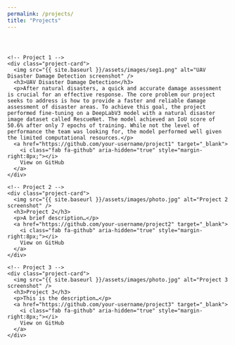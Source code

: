 ```yaml
---
permalink: /projects/
title: "Projects"
---
```


<!-- page-specific tweaks – no background here -->
<style>
  /* === Projects Grid (vertical stack with spacing) === */
  .projects-grid {
    display: grid;
    grid-template-columns: 1fr;
    row-gap: 40px;   /* ↑ space between each project card */
    margin: 40px auto; /* optional top/bottom margin, center grid */
    max-width: 800px;
  }

  /* === Individual Project Cards (frosted-glass look) === */
  .project-card {
    background: rgba(0, 0, 0, 0.5);       /* semi-transparent dark */
    backdrop-filter: blur(8px);           /* blur behind the card */
    border: 1px solid rgba(255, 255, 255, 0.5);
    border-radius: 12px;
    padding: 40px;
    color: #fff;
  }

  .project-card img {
    width: 100%;
    max-width: 400px;
    height: auto;
    border-radius: 8px;
    margin-bottom: 15px;
    display: inline-block;
  }

  .project-card h3 {
    margin-top: 0;
    margin-bottom: 16px;  /* ↑ add space between title and paragraph */
  }

  .project-card p {
    line-height: 1.5;
  }

  .project-card a {
    display: inline-block;
    margin-top: 15px;
    padding: 8px 16px;
    text-decoration: none;
    color: #fff;
    border: 1px solid #fff;
    border-radius: 8px;
  }
</style>

<div class="projects-page">
  <div class="projects-grid">

    <!-- Project 1 -->
    <div class="project-card">
      <img src="{{ site.baseurl }}/assets/images/seg1.png" alt="UAV Disaster Damage Detection screenshot" />
      <h3>UAV Disaster Damage Detection</h3>
      <p>After natural disasters, a quick and accurate damage assessment is crucial for an effective response. The core problem our project seeks to address is how to provide a faster and reliable damage assessment of disaster areas. To achieve this goal, the project performed fine-tuning on a DeepLabV3 model with a natural disaster image dataset called RescueNet. The model achieved an IoU score of 50.6% after only 7 epochs of training. While not the level of performance the team was looking for, the model performed well given the limited computational resources.</p>
      <a href="https://github.com/your-username/project1" target="_blank">
        <i class="fab fa-github" aria-hidden="true" style="margin-right:8px;"></i>
        View on GitHub
      </a>
    </div>

    <!-- Project 2 -->
    <div class="project-card">
      <img src="{{ site.baseurl }}/assets/images/photo.jpg" alt="Project 2 screenshot" />
      <h3>Project 2</h3>
      <p>A brief description…</p>
      <a href="https://github.com/your-username/project2" target="_blank">
        <i class="fab fa-github" aria-hidden="true" style="margin-right:8px;"></i>
        View on GitHub
      </a>
    </div>

    <!-- Project 3 -->
    <div class="project-card">
      <img src="{{ site.baseurl }}/assets/images/photo.jpg" alt="Project 3 screenshot" />
      <h3>Project 3</h3>
      <p>This is the description…</p>
      <a href="https://github.com/your-username/project3" target="_blank">
        <i class="fab fa-github" aria-hidden="true" style="margin-right:8px;"></i>
        View on GitHub
      </a>
    </div>

  </div>
</div>


